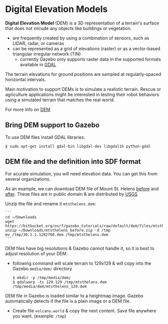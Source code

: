 # Digital Elevation Models

**Digital Elevation Model** (DEM) is a 3D representation of a terrain's surface that does not inlcude any objects like buildings or vegetation.

- are frequently created by using a combination of sensors, such as LIDAR, radar, or cameras
- can be represented as a grid of elevations (raster) or as a vector-based triangular irregular network (TIN)
    - currently Gazebo only supports raster data in the supported formats available in [GDAL][2]

The terrain elevations for ground positions are sampled at regularly-spaced horizontal intervals.

Main motivation to support DEMs is to simulate a realistic terrain.  Rescue or agriculture applications might be interested in testing their robot behaviors using a simulated terrain that matches the real world.

For more info on [DEM][1]

## Bring DEM support to Gazebo

To use DEM files install GDAL libraries.

```
$ sudo apt-get install gdal-bin libgdal-dev libgdal1h python-gdal
```

## DEM file and the definition into SDF format

For acurate simulation, you will need elevation data. You can get this from several organizations.

As an example, we can download DEM file of Mount St. Helens [before][3] and [after][4]. These files are in public domain & are distributed by [USGS][5]

Unzip the file and rename it `mtsthelens.dem`:
    
    ```
    cd ~/Downloads
    wget https://bitbucket.org/osrf/gazebo_tutorials/raw/default/dem/files/mtsthelens_before.zip
    unzip ~/Downloads/mtsthelens_before.zip -d /tmp
    mv /tmp/30.1.1.1282760.dem /tmp/mtsthelens.dem
    ```

DEM files have big resolutions & Gazebo cannot handle it, so it is best to adjust resolution of your DEM. 

- following command will scale terrain to 129x129 & will copy into the Gazebo `media/dem/` directory
    
    ```
    $ mkdir -p /tmp/media/dem/
    $ gdalwarp -ts 129 129 /tmp/mtsthelens.dem /tmp/media/dem/mtsthelens_129.dem
    ```

DEM file in Gazebo is loaded similar to a heightmap image.  Gazebo automatically detects if the file is a plain image or a DEM file.

- Create file `volcano.world` & copy the next content. Save file anywhere you want. (example: `/tmp`) 

    ```
    
    ```


[1]: http://en.wikipedia.org/wiki/Digital_elevation_model
[2]: http://www.gdal.org/
[3]: https://bitbucket.org/osrf/gazebo_tutorials/raw/default/dem/files/mtsthelens_before.zip
[4]: https://bitbucket.org/osrf/gazebo_tutorials/raw/default/dem/files/mtsthelens_after.zip
[5]: http://nationalmap.gov/elevation.html
